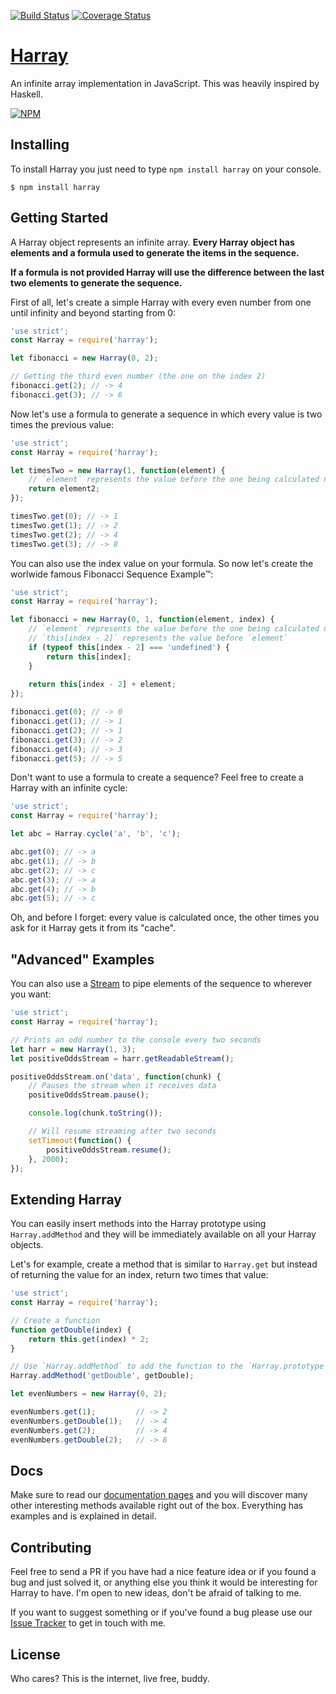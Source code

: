 [![Build Status](https://travis-ci.org/lucasfcosta/harray.svg?branch=master)](https://travis-ci.org/lucasfcosta/harray) [![Coverage Status](https://coveralls.io/repos/github/lucasfcosta/harray/badge.svg?branch=master)](https://coveralls.io/github/lucasfcosta/harray?branch=master)

# [Harray](https://lucasfcosta.github.io/harray)

An infinite array implementation in JavaScript. This was heavily inspired by Haskell.

[![NPM](https://nodei.co/npm/harray.png?downloads=true&downloadRank=true&stars=true)](https://nodei.co/npm/harray/)


## Installing

To install Harray you just need to type `npm install harray` on your console.

```
$ npm install harray
```


## Getting Started

A Harray object represents an infinite array. **Every Harray object has elements and a formula used to generate the items in the sequence.**

**If a formula is not provided Harray will use the difference between the last two elements to generate the sequence.**

First of all, let's create a simple Harray with every even number from one until infinity and beyond starting from 0:

```js
'use strict';
const Harray = require('harray');

let fibonacci = new Harray(0, 2);

// Getting the third even number (the one on the index 2)
fibonacci.get(2); // -> 4
fibonacci.get(3); // -> 6
```

Now let's use a formula to generate a sequence in which every value is two times the previous value:

```js
'use strict';
const Harray = require('harray');

let timesTwo = new Harray(1, function(element) {
    // `element` represents the value before the one being calculated now
    return element2;
});

timesTwo.get(0); // -> 1
timesTwo.get(1); // -> 2
timesTwo.get(2); // -> 4
timesTwo.get(3); // -> 8
```

You can also use the index value on your formula. So now let's create the worlwide famous Fibonacci Sequence Example™:

```js
'use strict';
const Harray = require('harray');

let fibonacci = new Harray(0, 1, function(element, index) {
    // `element` represents the value before the one being calculated now
    // `this[index - 2]` represents the value before `element`
    if (typeof this[index - 2] === 'undefined') {
        return this[index];
    }
    
    return this[index - 2] + element;
});

fibonacci.get(0); // -> 0
fibonacci.get(1); // -> 1
fibonacci.get(2); // -> 1
fibonacci.get(3); // -> 2
fibonacci.get(4); // -> 3
fibonacci.get(5); // -> 5
```

Don't want to use a formula to create a sequence? Feel free to create a Harray with an infinite cycle:

```js
'use strict';
const Harray = require('harray');

let abc = Harray.cycle('a', 'b', 'c');

abc.get(0); // -> a
abc.get(1); // -> b
abc.get(2); // -> c
abc.get(3); // -> a
abc.get(4); // -> b
abc.get(5); // -> c
```

Oh, and before I forget: every value is calculated once, the other times you ask for it Harray gets it from its "cache".


## "Advanced" Examples

You can also use a [Stream](https://nodejs.org/api/stream.html) to pipe elements of the sequence to wherever you want:

```js
'use strict';
const Harray = require('harray');

// Prints an odd number to the console every two seconds
let harr = new Harray(1, 3);
let positiveOddsStream = harr.getReadableStream();

positiveOddsStream.on('data', function(chunk) {
    // Pauses the stream when it receives data
    positiveOddsStream.pause();

    console.log(chunk.toString());

    // Will resume streaming after two seconds
    setTimeout(function() {
        positiveOddsStream.resume();
    }, 2000);
});
```


## Extending Harray

You can easily insert methods into the Harray prototype using `Harray.addMethod` and they will be immediately available on all your Harray objects.

Let's for example, create a method that is similar to `Harray.get` but instead of returning the value for an index, return two times that value:

```js
'use strict';
const Harray = require('harray');

// Create a function
function getDouble(index) {
    return this.get(index) * 2;
}

// Use `Harray.addMethod` to add the function to the `Harray.prototype` object 
Harray.addMethod('getDouble', getDouble);

let evenNumbers = new Harray(0, 2);

evenNumbers.get(1);         // -> 2
evenNumbers.getDouble(1);   // -> 4
evenNumbers.get(2);         // -> 4
evenNumbers.getDouble(2);   // -> 8
```


## Docs

Make sure to read our [documentation pages](https://lucasfcosta.github.io/harray) and you will discover many other interesting methods available right out of the box. Everything has examples and is explained in detail.


## Contributing

Feel free to send a PR if you have had a nice feature idea or if you found a bug and just solved it, or anything else you think it would be interesting for Harray to have. I'm open to new ideas, don't be afraid of talking to me.

If you want to suggest something or if you've found a bug please use our [Issue Tracker](https://github.com/lucasfcosta/harray/issues) to get in touch with me.


## License

Who cares? This is the internet, live free, buddy.
